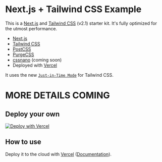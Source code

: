 # Next.js + Tailwind CSS Example

This is a [Next.js](https://nextjs.org/) and [Tailwind CSS](https://tailwindcss.com/) (v2.1) starter kit. It's fully optimized for the utmost performance.

- [Next.js](https://nextjs.org/)
- [Tailwind CSS](https://tailwindcss.com/)
- [PostCSS](https://postcss.org/)
- [PurgeCSS](https://purgecss.com/)
- [cssnano](https://cssnano.co/) (coming soon)
- Deployed with [Vercel](https://vercel.com/)


It uses the new [`Just-in-Time Mode`](https://tailwindcss.com/docs/just-in-time-mode) for Tailwind CSS.

# MORE DETAILS COMING

## Deploy your own


[![Deploy with Vercel](https://vercel.com/button)](https://vercel.com/new/git/external?repository-url={{...}}&project-name={{...}}&repository-name={{...}})

## How to use


Deploy it to the cloud with [Vercel](https://vercel.com/new) ([Documentation](https://nextjs.org/docs/deployment)).
